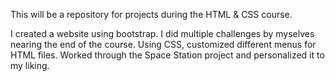 This will be a repository for projects during the HTML & CSS course.

I created a website using bootstrap.
I did multiple challenges by myselves nearing the end of the course.
Using CSS, customized different menus for HTML files.
Worked through the Space Station project and personalized it to my liking. 
